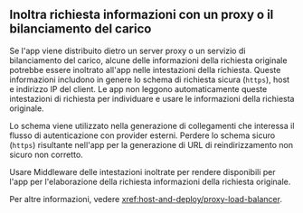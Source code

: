 ## <a name="forward-request-information-with-a-proxy-or-load-balancer"></a>Inoltra richiesta informazioni con un proxy o il bilanciamento del carico

Se l'app viene distribuito dietro un server proxy o un servizio di bilanciamento del carico, alcune delle informazioni della richiesta originale potrebbe essere inoltrato all'app nelle intestazioni della richiesta. Queste informazioni includono in genere lo schema di richiesta sicura (`https`), host e indirizzo IP del client. Le app non leggono automaticamente queste intestazioni di richiesta per individuare e usare le informazioni della richiesta originale.

Lo schema viene utilizzato nella generazione di collegamenti che interessa il flusso di autenticazione con provider esterni. Perdere lo schema sicuro (`https`) risultante nell'app per la generazione di URL di reindirizzamento non sicuro non corretto.

Usare Middleware delle intestazioni inoltrate per rendere disponibili per l'app per l'elaborazione della richiesta informazioni della richiesta originale.

Per altre informazioni, vedere <xref:host-and-deploy/proxy-load-balancer>.
